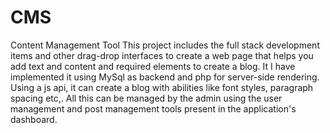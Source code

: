 # CMS
Content Management Tool
This project includes the full stack development items and other drag-drop interfaces to create a web page that helps you add text and content and required elements to create a blog.
It I have implemented it using MySql as backend and php for server-side rendering.
Using a js api, it can create a blog with abilities like font styles, paragraph spacing etc,.
All this can be managed by the admin using the user management and post management tools present in the application's dashboard.
